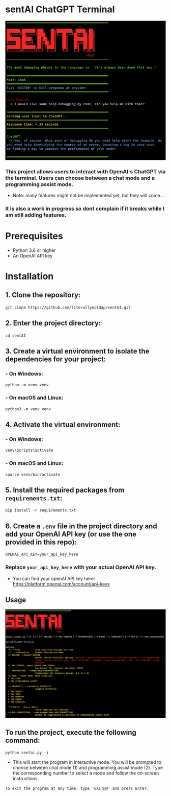 # sentAI ChatGPT Terminal

![alt text](resources/sentai.png)

### This project allows users to interact with OpenAI's ChatGPT via the terminal. Users can choose between a chat mode and a programming assist mode.
  - Note: many features might not be implemented yet, but they will come...
### It is also a work in progress so dont complain if it breaks while I am still adding features.

# Prerequisites

- Python 3.6 or higher
- An OpenAI API key

# Installation

## 1. Clone the repository:
```
git clone https://github.com/literallynotdap/sentAI.git
```
## 2. Enter the project directory:
```
cd sentAI
```
## 3. Create a virtual environment to isolate the dependencies for your project:

### - On Windows:
```
python -m venv venv
```
### - On macOS and Linux:
```
python3 -m venv venv
```
## 4. Activate the virtual environment:

### - On Windows:
```
venv\Scripts\activate
```

### - On macOS and Linux:
```
source venv/bin/activate
```

## 5. Install the required packages from `requirements.txt`:
```
pip install -r requirements.txt
```
## 6. Create a `.env` file in the project directory and add your OpenAI API key (or use the one provided in this repo):
```
OPENAI_API_KEY=your_api_key_here
```
### Replace `your_api_key_here` with your actual OpenAI API key.
 - You can find your openAI API key here: https://platform.openai.com/account/api-keys

## Usage

![alt text](resources/sentai2.png)

## To run the project, execute the following command:
```
python sentai.py -i
```
- This will start the program in interactive mode. You will be prompted to choose between chat mode (1) and programming assist mode (2). Type the corresponding number to select a mode and follow the on-screen instructions.

```
To exit the program at any time, type 'EXIT@@' and press Enter.
```





